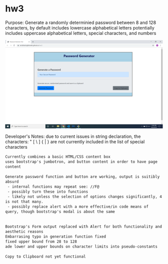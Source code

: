 # hw3

Purpose:
    Generate a randomly determinied password between 8 and 128 characters,
    by default includes lowercase alphabetical letters
    potentially includes uppercase alphabetical letters, special characters, and numbers

![Screenshot](Screenshot.PNG)

Developer's Notes:
    due to current issues in string declaration, the characters: " [ \ ] { | }
    are not currently included in the list of special characters

    Currently combines a basic HTML/CSS content box
    uses bootstrap's jumbotron, and button content in order to have page content

    Generate password function and button are working, output is suitibly absurd
     - internal functions may repeat see: //F@
     - possibly turn these into functions
     - likely not unless the selection of options changes significantly, 4 is not that many.
     - possibly replace alert with a more effective/in code means of query, though bootstrap's modal is about the same


    Bootstrap's Form output replaced with Alert for both functionality and aesthetic reasons
    Embarrasing typo in generation function fixed
    fixed upper bound from 28 to 128
    ade lower and upper bounds on character limits into pseudo-constants

    Copy to Clipboard not yet functional

